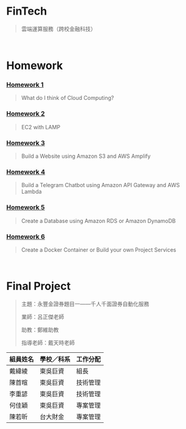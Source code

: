 # FinTech
> 雲端運算服務（跨校金融科技）

&nbsp;

# Homework
### [Homework 1](https://github.com/hannah890621/FinTech/blob/main/HW1/HW1.md)
> What do I think of Cloud Computing?



### [Homework 2](https://youtu.be/eAMW6D3pJ84)
> EC2 with LAMP



### [Homework 3](https://youtu.be/PSEy6EGkslA)
>Build a Website using Amazon S3 and AWS Amplify



### [Homework 4](https://youtu.be/SG7JJ-EqF0Uh)
>Build a Telegram Chatbot using Amazon API Gateway and AWS Lambda



### [Homework 5](https://youtu.be/c51HDzppArY)
>Create a Database using Amazon RDS or Amazon DynamoDB



### [Homework 6](https://youtu.be/6UOPelMRMYE)
>Create a Docker Container or Build your own Project Services

&nbsp;

# Final Project
> 主題：永豐金證券題目一——千人千面證券自動化服務
> 
> 業師：呂正傑老師
> 
> 助教：鄭維助教
> 
> 指導老師：戴天時老師

|組員姓名|學校／科系|工作分配|
|---|----|----|
|戴緯綾|東吳巨資|組長|
|陳首暄|東吳巨資|技術管理|
|李重諺|東吳巨資|技術管理|
|何佳穎|東吳巨資|專案管理|
|陳若昕|台大財金|專案管理|
